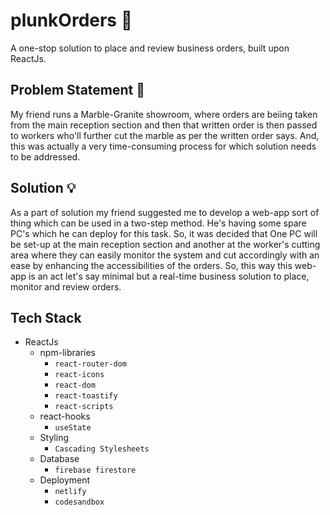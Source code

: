 # plunkOrders 💫
A one-stop solution to place and review business orders, built upon ReactJs. 


## Problem Statement 💭
My friend runs a Marble-Granite showroom, where orders are beiing taken from the main reception section and then that written order is then passed to workers who'll further cut the marble as per the written order says. And, this was actually a very time-consuming process for which solution needs to be addressed.

## Solution 💡
As a part of solution my friend suggested me to develop a web-app sort of thing which can be used in a two-step method. He's having some spare PC's which he can deploy for this task. So, it was decided that One PC will be set-up at the main reception section and another at the worker's cutting area where they can easily monitor the system and cut accordingly with an ease by enhancing the accessibilities of the orders. So, this way this web-app is an act let's say minimal but a real-time business solution to place, monitor and review orders.

## Tech Stack
* ReactJs
  + npm-libraries
    + `react-router-dom`
    + `react-icons`
    + `react-dom`
    + `react-toastify`
    + `react-scripts`
  + react-hooks
    + `useState`
  + Styling
    + `Cascading Stylesheets`
  + Database
    + `firebase firestore`
  + Deployment
    + `netlify`
    + `codesandbox` 
